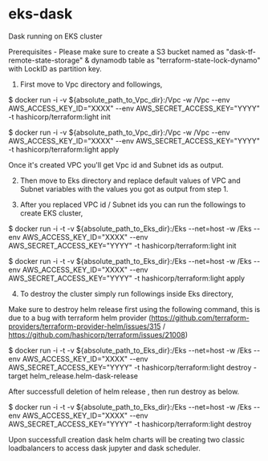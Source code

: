 # eks-dask
Dask running on EKS cluster

Prerequisites - Please make sure to create a S3 bucket named as "dask-tf-remote-state-storage" & dynamodb table as "terraform-state-lock-dynamo" with LockID as partition key. 

1. First move to Vpc directory and followings,

$ docker run -i -v ${absolute_path_to_Vpc_dir}:/Vpc -w /Vpc --env AWS_ACCESS_KEY_ID="XXXX" --env AWS_SECRET_ACCESS_KEY="YYYY" -t hashicorp/terraform:light init

$ docker run -i -v ${absolute_path_to_Vpc_dir}:/Vpc -w /Vpc --env AWS_ACCESS_KEY_ID="XXXX" --env AWS_SECRET_ACCESS_KEY="YYYY" -t hashicorp/terraform:light apply

Once it's created VPC you'll get Vpc id and Subnet ids as output.

2. Then move to Eks directory and replace default values of VPC and Subnet variables with the values you got as output from step 1.

3. After you replaced VPC id / Subnet ids you can run the followings to create EKS cluster,

$ docker run -i -t -v ${absolute_path_to_Eks_dir}:/Eks --net=host -w /Eks --env AWS_ACCESS_KEY_ID="XXXX" --env AWS_SECRET_ACCESS_KEY="YYYY" -t hashicorp/terraform:light init

$ docker run -i -t -v ${absolute_path_to_Eks_dir}:/Eks --net=host -w /Eks --env AWS_ACCESS_KEY_ID="XXXX" --env AWS_SECRET_ACCESS_KEY="YYYY" -t hashicorp/terraform:light apply

4. To destroy the cluster simply run followings inside Eks directory,

Make sure to destroy helm release first using the following command, this is due to a bug with terraform helm provider (https://github.com/terraform-providers/terraform-provider-helm/issues/315 / https://github.com/hashicorp/terraform/issues/21008)

$ docker run -i -t -v ${absolute_path_to_Eks_dir}:/Eks --net=host -w /Eks --env AWS_ACCESS_KEY_ID="XXXX" --env AWS_SECRET_ACCESS_KEY="YYYY" -t hashicorp/terraform:light destroy -target helm_release.helm-dask-release

After successfull deletion of helm release , then run destroy as below.

$ docker run -i -t -v ${absolute_path_to_Eks_dir}:/Eks --net=host -w /Eks --env AWS_ACCESS_KEY_ID="XXXX" --env AWS_SECRET_ACCESS_KEY="YYYY" -t hashicorp/terraform:light destroy

Upon successfull creation dask helm charts will be creating two classic loadbalancers to access dask jupyter and dask scheduler.